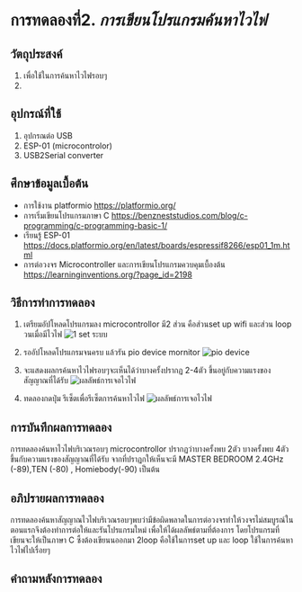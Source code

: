 # การทดลองที่2. _การเขียนโปรแกรมค้นหาไวไฟ_

## วัตถุประสงค์
1. เพื่อใช้ในการค้นหาไวไฟรอบๆ
2. 
## อุปกรณ์ที่ใช้
1. อุปกรณต่อ USB
2. ESP-01 (microcontrolor)
3. USB2Serial converter

## ศึกษาข้อมูลเบื้อต้น
* การใช้งาน platformio https://platformio.org/
* การเริ่มเขียนโปรแกรมภาษา C https://benzneststudios.com/blog/c-programming/c-programming-basic-1/
* เรียนรู้ ESP-01   https://docs.platformio.org/en/latest/boards/espressif8266/esp01_1m.html
* การต่อวงจร Microcontroller และการเขียนโปรแกรมควบคุมเบื้องต้น https://learninginventions.org/?page_id=2198

## วิธีการทำการทดลอง
1. เตรียมอัปโหลดโปรแกรมลง microcontrollor  มี2 ส่วน คือส่วนset up wifi และส่วน loop วนเมื่อมีไวไฟ
![1 set ระบบ](https://user-images.githubusercontent.com/80879653/111917477-c8a4fe00-8ab2-11eb-98fa-1d8bce043554.png)
2. รออัปโหลดโปรแกรมจนครบ แล้วรัน pio device mornitor 
![pio device](https://user-images.githubusercontent.com/80879653/111917498-e5d9cc80-8ab2-11eb-881e-f6024f087761.png)

3. จะแสดงผลกรค้นหาไวไฟรอบๆจะเห็นได้ว่าบางครั้งปรากฏ 2-4ตัว ขึ้นอยู่กับความแรงของสัญญาณที่ได้รับ 
![ผลลัพธ์การเจอไวไฟ](https://user-images.githubusercontent.com/80879653/111917532-06a22200-8ab3-11eb-9b60-d4ebdaf34a03.png)

4. ทดลองกดปุ่ม รีเซ็ตเพื่อรีเซ็ตการค้นหาไวไฟ
![ผลลัพธ์การเจอไวไฟ](https://user-images.githubusercontent.com/80879653/111917547-20436980-8ab3-11eb-8c5d-3590a3624f32.png)

## การบันทึกผลการทดลอง
การทดลองค้นหาไวไฟบริเวณรอบๆ microcontrollor ปรากฏว่าบางครั้งพบ 2ตัว บางครั้งพบ 4ตัว ขึ้นกับความแรงของสัญญาณที่ได้รับ จากที่ปราฏกให้เห็นจะมี MASTER BEDROOM 2.4GHz (-89),TEN (-80) , Homiebody(-90) เป็นต้น
## อภิปรายผลการทดลอง
การทดลองค้นหาสัญญาณไวไฟบริเวณรอบๆพบว่ามีข้อผิดพลาดในการต่อวงจรทำให้วงจรไม่สมบูรณ์ในตอนแรกจึงต้องทำการต่อให้และรันโปรแกรมใหม่ เพื่อให้ได้ผลลัพธ์ตามที่ต้องการ โดยโปรแกรมที่เขียนจะให้เป็นภาษา C ซึ้งต้องเขียนนออกมา 2loop คือใช้ในการset up และ loop ใช้ในการค้นหาไวไฟไปเรื่อยๆ
## คำถามหลังการทดลอง
